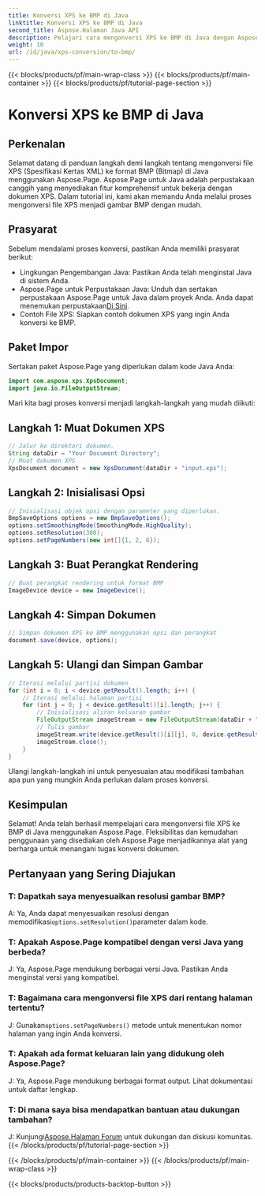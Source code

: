 ```yaml
---
title: Konversi XPS ke BMP di Java
linktitle: Konversi XPS ke BMP di Java
second_title: Aspose.Halaman Java API
description: Pelajari cara mengonversi XPS ke BMP di Java dengan Aspose.Page. Ikuti panduan mudah kami untuk konversi dokumen yang efisien dan berkualitas tinggi.
weight: 10
url: /id/java/xps-conversion/to-bmp/
---
```


{{< blocks/products/pf/main-wrap-class >}}
{{< blocks/products/pf/main-container >}}
{{< blocks/products/pf/tutorial-page-section >}}

# Konversi XPS ke BMP di Java

## Perkenalan
Selamat datang di panduan langkah demi langkah tentang mengonversi file XPS (Spesifikasi Kertas XML) ke format BMP (Bitmap) di Java menggunakan Aspose.Page. Aspose.Page untuk Java adalah perpustakaan canggih yang menyediakan fitur komprehensif untuk bekerja dengan dokumen XPS. Dalam tutorial ini, kami akan memandu Anda melalui proses mengonversi file XPS menjadi gambar BMP dengan mudah.
## Prasyarat
Sebelum mendalami proses konversi, pastikan Anda memiliki prasyarat berikut:
- Lingkungan Pengembangan Java: Pastikan Anda telah menginstal Java di sistem Anda.
-  Aspose.Page untuk Perpustakaan Java: Unduh dan sertakan perpustakaan Aspose.Page untuk Java dalam proyek Anda. Anda dapat menemukan perpustakaan[Di Sini](https://releases.aspose.com/page/java/).
- Contoh File XPS: Siapkan contoh dokumen XPS yang ingin Anda konversi ke BMP.
## Paket Impor
Sertakan paket Aspose.Page yang diperlukan dalam kode Java Anda:
```java
import com.aspose.xps.XpsDocument;
import java.io.FileOutputStream;
```
Mari kita bagi proses konversi menjadi langkah-langkah yang mudah diikuti:
## Langkah 1: Muat Dokumen XPS
```java
// Jalur ke direktori dokumen.
String dataDir = "Your Document Directory";
// Muat dokumen XPS
XpsDocument document = new XpsDocument(dataDir + "input.xps");
```
## Langkah 2: Inisialisasi Opsi
```java
// Inisialisasi objek opsi dengan parameter yang diperlukan.
BmpSaveOptions options = new BmpSaveOptions();
options.setSmoothingMode(SmoothingMode.HighQuality);
options.setResolution(300);
options.setPageNumbers(new int[]{1, 2, 6});
```
## Langkah 3: Buat Perangkat Rendering
```java
// Buat perangkat rendering untuk format BMP
ImageDevice device = new ImageDevice();
```
## Langkah 4: Simpan Dokumen
```java
// Simpan dokumen XPS ke BMP menggunakan opsi dan perangkat
document.save(device, options);
```
## Langkah 5: Ulangi dan Simpan Gambar
```java
// Iterasi melalui partisi dokumen
for (int i = 0; i < device.getResult().length; i++) {
    // Iterasi melalui halaman partisi
    for (int j = 0; j < device.getResult()[i].length; j++) {
        // Inisialisasi aliran keluaran gambar
        FileOutputStream imageStream = new FileOutputStream(dataDir + "XPStoBMP" + "_" + (i + 1) + "_" + (j + 1) + ".bmp");
        // Tulis gambar
        imageStream.write(device.getResult()[i][j], 0, device.getResult()[i][j].length);
        imageStream.close();
    }
}
```
Ulangi langkah-langkah ini untuk penyesuaian atau modifikasi tambahan apa pun yang mungkin Anda perlukan dalam proses konversi.
## Kesimpulan
Selamat! Anda telah berhasil mempelajari cara mengonversi file XPS ke BMP di Java menggunakan Aspose.Page. Fleksibilitas dan kemudahan penggunaan yang disediakan oleh Aspose.Page menjadikannya alat yang berharga untuk menangani tugas konversi dokumen.
## Pertanyaan yang Sering Diajukan
### T: Dapatkah saya menyesuaikan resolusi gambar BMP?
 A: Ya, Anda dapat menyesuaikan resolusi dengan memodifikasi`options.setResolution()`parameter dalam kode.
### T: Apakah Aspose.Page kompatibel dengan versi Java yang berbeda?
J: Ya, Aspose.Page mendukung berbagai versi Java. Pastikan Anda menginstal versi yang kompatibel.
### T: Bagaimana cara mengonversi file XPS dari rentang halaman tertentu?
 J: Gunakan`options.setPageNumbers()` metode untuk menentukan nomor halaman yang ingin Anda konversi.
### T: Apakah ada format keluaran lain yang didukung oleh Aspose.Page?
J: Ya, Aspose.Page mendukung berbagai format output. Lihat dokumentasi untuk daftar lengkap.
### T: Di mana saya bisa mendapatkan bantuan atau dukungan tambahan?
 J: Kunjungi[Aspose.Halaman Forum](https://forum.aspose.com/c/page/39) untuk dukungan dan diskusi komunitas.
{{< /blocks/products/pf/tutorial-page-section >}}

{{< /blocks/products/pf/main-container >}}
{{< /blocks/products/pf/main-wrap-class >}}

{{< blocks/products/products-backtop-button >}}
